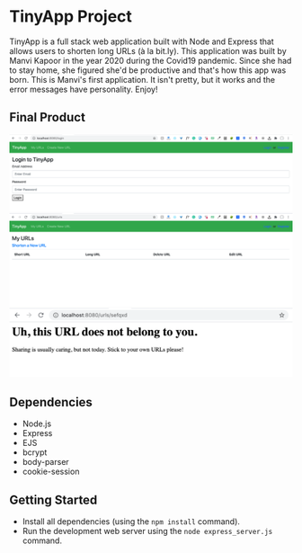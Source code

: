 # TinyApp Project

TinyApp is a full stack web application built with Node and Express that allows users to shorten long URLs (à la bit.ly). This application was built by Manvi Kapoor in the year 2020 during the Covid19 pandemic. Since she had to stay home, she figured she'd be productive and that's how this app was born. This is Manvi's first application. It isn't pretty, but it works and the error messages have personality. Enjoy!

## Final Product

!["Screenshot of the Login Page"](https://github.com/KapoorManvi/tinyapp/blob/master/docs/Login%20Page.png?raw=true)
!["Screenshot of the URLs page with no user logged in."](https://github.com/KapoorManvi/tinyapp/blob/master/docs/URLs%20Page%20-%20Not%20Logged%20In.png?raw=true)
!["Screenshot of an error message when the wrong user tries to access a URL that does not belong to their account."](https://github.com/KapoorManvi/tinyapp/blob/master/docs/Error%20Message%20-%20Wrong%20User%20Accessing%20Short%20URL.png?raw=true)

## Dependencies

- Node.js
- Express
- EJS
- bcrypt
- body-parser
- cookie-session

## Getting Started

- Install all dependencies (using the `npm install` command).
- Run the development web server using the `node express_server.js` command.